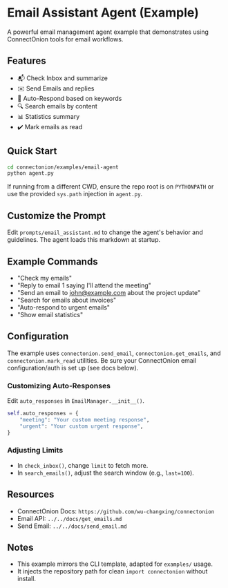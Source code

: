 # Email Assistant Agent (Example)

A powerful email management agent example that demonstrates using ConnectOnion tools for email workflows.

## Features

- 📬 Check Inbox and summarize
- ✉️ Send Emails and replies
- 🤖 Auto-Respond based on keywords
- 🔍 Search emails by content
- 📊 Statistics summary
- ✔️ Mark emails as read

## Quick Start

```bash
cd connectonion/examples/email-agent
python agent.py
```

If running from a different CWD, ensure the repo root is on `PYTHONPATH` or use the provided `sys.path` injection in `agent.py`.

## Customize the Prompt

Edit `prompts/email_assistant.md` to change the agent's behavior and guidelines. The agent loads this markdown at startup.

## Example Commands

- "Check my emails"
- "Reply to email 1 saying I'll attend the meeting"
- "Send an email to john@example.com about the project update"
- "Search for emails about invoices"
- "Auto-respond to urgent emails"
- "Show email statistics"

## Configuration

The example uses `connectonion.send_email`, `connectonion.get_emails`, and `connectonion.mark_read` utilities.
Be sure your ConnectOnion email configuration/auth is set up (see docs below).

### Customizing Auto-Responses

Edit `auto_responses` in `EmailManager.__init__()`.

```python
self.auto_responses = {
    "meeting": "Your custom meeting response",
    "urgent": "Your custom urgent response",
}
```

### Adjusting Limits

- In `check_inbox()`, change `limit` to fetch more.
- In `search_emails()`, adjust the search window (e.g., `last=100`).

## Resources

- ConnectOnion Docs: `https://github.com/wu-changxing/connectonion`
- Email API: `../../docs/get_emails.md`
- Send Email: `../../docs/send_email.md`

## Notes

- This example mirrors the CLI template, adapted for `examples/` usage.
- It injects the repository path for clean `import connectonion` without install.

